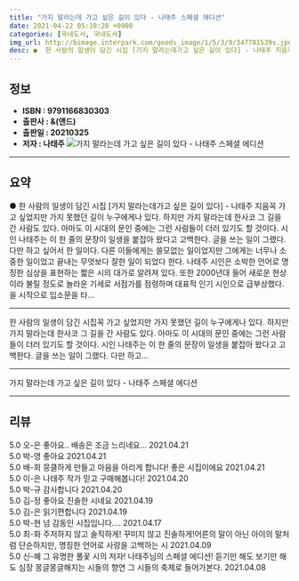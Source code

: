 ```yaml
---
title: "가지 말라는데 가고 싶은 길이 있다 - 나태주 스페셜 에디션"
date: 2021-04-22 05:10:28 +0900
categories: [국내도서, 국내도서]
img_url: http://bimage.interpark.com/goods_image/1/5/3/9/347781539s.jpg
desc: ●  한 사람의 일생이 담긴 시집 [가지 말라는데가고 싶은 길이 있다] - 나태주 지음꼭 가고 싶었지만 가지 못했던 길이 누구에게나 있다. 하지만 가지 말라는데 한사코 그 길을 간 사람도 있다. 아마도 이 시대의 문인 중에는 그런 사람들이 더러 있기도 할 것이다. 시인 나태주는 이 한 줄의 문장이 일생을
---
```


## **정보**

- **ISBN : 9791166830303**
- **출판사 : &(앤드)**
- **출판일 : 20210325**
- **저자 : 나태주**
![가지 말라는데 가고 싶은 길이 있다 - 나태주 스페셜 에디션](http://bimage.interpark.com/goods_image/1/5/3/9/347781539s.jpg)

------



## **요약**

●  한 사람의 일생이 담긴 시집 [가지 말라는데가고 싶은 길이 있다] - 나태주 지음꼭 가고 싶었지만 가지 못했던 길이 누구에게나 있다. 하지만 가지 말라는데 한사코 그 길을 간 사람도 있다. 아마도 이 시대의 문인 중에는 그런 사람들이 더러 있기도 할 것이다. 시인 나태주는 이 한 줄의 문장이 일생을 붙잡아 왔다고 고백한다. 글을 쓰는 일이 그랬다. 다만 하고 싶어서 한 일이다. 다른 이들에게는 쓸모없는 일이었지만 그에게는 너무나 소중한 일이었고 끝내는 무엇보다 잘한 일이 되었다 한다. 나태주 시인은 소박한 언어로 명징한 심상을 표현하는 짧은 시의 대가로 알려져 있다. 또한 2000년대 들어 새로운 현상이라 불릴 정도로 놀라운 기세로 서점가를 점령하며 대표적 인기 시인으로 급부상했다. 을 시작으로 입소문을 타...

------

한 사람의 일생이 담긴 시집꼭 가고 싶었지만 가지 못했던 길이 누구에게나 있다. 하지만 가지 말라는데 한사코 그 길을 간 사람도 있다. 아마도 이 시대의 문인 중에는 그런 사람들이 더러 있기도 할 것이다. 시인 나태주는 이 한 줄의 문장이 일생을 붙잡아 왔다고 고백한다. 글을 쓰는 일이 그랬다. 다만 하고... 

------


가지 말라는데 가고 싶은 길이 있다 - 나태주 스페셜 에디션 

------


## **리뷰** 

5.0 오-은 좋아요.. 배송은 조금 느리네요... 2021.04.21 <br/>5.0 박-영 좋아요 2021.04.21 <br/>5.0 배-희 뭉클하게 만들고 마음을 아리게 합니다! 좋은 시집이에요 2021.04.21 <br/>5.0 이-은 나태주 작가 믿고 구매해봅니다! 2021.04.20 <br/>5.0 박-규 감사합니다 2021.04.20 <br/>5.0 김-정 좋아요 
진솔한 시네요 2021.04.19 <br/>5.0 김-은 읽기편합니다 2021.04.19 <br/>5.0 박-현 넘 감동인 시집입니다.... 2021.04.17 <br/>5.0 최-화 주저하지 않고 솔직하게! 꾸미지 않고 진솔하게!어른의 말이 아닌 아이의 말처럼 단순하지만, 명징한 언어로 사랑을 고백하는 시 2021.04.09 <br/>5.0 신-혜 그 유명한 풀꽃 시의 저자! 나태주님의 스페셜 에디션! 듣기만 해도 보기만 해도 심장 몽글몽글해지는 시들의 향연 그 시들의 축제로 들어가본다. 2021.04.08 <br/>